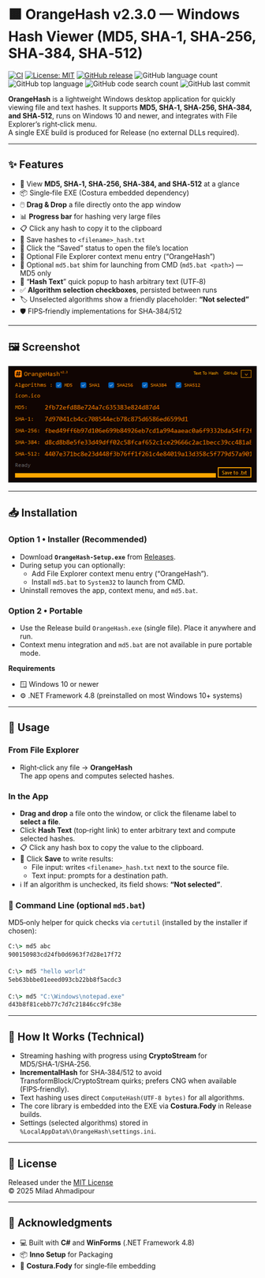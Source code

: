 # 🟧 OrangeHash v2.3.0 — Windows Hash Viewer (MD5, SHA‑1, SHA‑256, SHA‑384, SHA‑512)

[![CI](https://github.com/xcodz/OrangeHash/actions/workflows/ci.yml/badge.svg)](https://github.com/xcodz/OrangeHash/actions)
[![License: MIT](https://img.shields.io/badge/License-MIT-blue.svg)](./LICENSE)
[![GitHub release](https://img.shields.io/github/v/release/xcodz/OrangeHash.svg)](https://github.com/xcodz/OrangeHash/releases)
<img alt="GitHub language count" src="https://img.shields.io/github/languages/count/xcodz/OrangeHash">
<img alt="GitHub top language" src="https://img.shields.io/github/languages/top/xcodz/OrangeHash">
<img alt="GitHub code search count" src="https://img.shields.io/github/search?query=OrangeHash">
<img alt="GitHub last commit" src="https://img.shields.io/github/last-commit/xcodz/OrangeHash">

**OrangeHash** is a lightweight Windows desktop application for quickly viewing file and text hashes. 
It supports **MD5, SHA‑1, SHA‑256, SHA‑384, and SHA‑512**, runs on Windows 10 and newer, and integrates with File Explorer’s right‑click menu.  
A single EXE build is produced for Release (no external DLLs required).

---

## ✨ Features
- 🔐 View **MD5, SHA‑1, SHA‑256, SHA‑384, and SHA‑512** at a glance
- 📦 Single‑file EXE (Costura embedded dependency)
- 🖱️ **Drag & Drop** a file directly onto the app window
- 📊 **Progress bar** for hashing very large files
- 📋 Click any hash to copy it to the clipboard
- 💾 Save hashes to `<filename>_hash.txt`
- 📂 Click the “Saved” status to open the file’s location
- 🧩 Optional File Explorer context menu entry (“OrangeHash”)
- 🧰 Optional `md5.bat` shim for launching from CMD (`md5.bat <path>`) — MD5 only
- 📝 “**Hash Text**” quick popup to hash arbitrary text (UTF‑8)
- ✅ **Algorithm selection checkboxes**, persisted between runs
- 🏷️ Unselected algorithms show a friendly placeholder: **“Not selected”**
- 🛡️ FIPS‑friendly implementations for SHA‑384/512

---

## 🖼️ Screenshot

<p align="center">
  <img src="https://github.com/xcodz/OrangeHash/blob/main/docs/screenshot.png" alt="OrangeHash Screenshot" width="571"/>
</p>

---

## 📥 Installation

### Option 1 • Installer (Recommended)
- Download **`OrangeHash-Setup.exe`** from [Releases](https://github.com/xcodz/OrangeHash/releases).
- During setup you can optionally:
  - Add File Explorer context menu entry (“OrangeHash”).
  - Install `md5.bat` to `System32` to launch from CMD.
- Uninstall removes the app, context menu, and `md5.bat`.

### Option 2 • Portable
- Use the Release build `OrangeHash.exe` (single file). Place it anywhere and run.
- Context menu integration and `md5.bat` are not available in pure portable mode.

**Requirements**
- 🪟 Windows 10 or newer  
- ⚙️ .NET Framework 4.8 (preinstalled on most Windows 10+ systems)

---

## 🚀 Usage

### From File Explorer
- Right‑click any file → **OrangeHash**  
  The app opens and computes selected hashes.

### In the App
- **Drag and drop** a file onto the window, or click the filename label to **select a file**.
- Click **Hash Text** (top‑right link) to enter arbitrary text and compute selected hashes.
- 📋 Click any hash box to copy the value to the clipboard.
- 💾 Click **Save** to write results:
  - File input: writes `<filename>_hash.txt` next to the source file.
  - Text input: prompts for a destination path.
- ℹ️ If an algorithm is unchecked, its field shows: **“Not selected”**.

### 🧪 Command Line (optional `md5.bat`)
MD5‑only helper for quick checks via `certutil` (installed by the installer if chosen):

```bat
C:\> md5 abc
900150983cd24fb0d6963f7d28e17f72

C:\> md5 "hello world"
5eb63bbbe01eeed093cb22bb8f5acdc3

C:\> md5 "C:\Windows\notepad.exe"
d43b8f81cebb77c7d7c21846cc9fc38e
```

---

## 🧠 How It Works (Technical)
- Streaming hashing with progress using **CryptoStream** for MD5/SHA‑1/SHA‑256.
- **IncrementalHash** for SHA‑384/512 to avoid TransformBlock/CryptoStream quirks; prefers CNG when available (FIPS‑friendly).
- Text hashing uses direct `ComputeHash(UTF‑8 bytes)` for all algorithms.
- The core library is embedded into the EXE via **Costura.Fody** in Release builds.
- Settings (selected algorithms) stored in `%LocalAppData%\OrangeHash\settings.ini`.

---

## 📄 License
Released under the [MIT License](./LICENSE)  
© 2025 Milad Ahmadipour

---

## 🙌 Acknowledgments
- 💻 Built with **C#** and **WinForms** (.NET Framework 4.8)  
- 📦 **Inno Setup** for Packaging  
- 🧵 **Costura.Fody** for single‑file embedding

